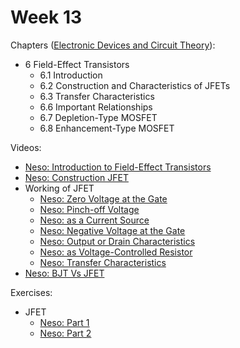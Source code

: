 # Week 13

Chapters ([Electronic Devices and Circuit Theory](https://annas-archive.org/md5/1fec9964c4c69b9aedb545bc50eff5de)):
- 6 Field-Effect Transistors
    - 6.1 Introduction
    - 6.2 Construction and Characteristics of JFETs
    - 6.3 Transfer Characteristics
    - 6.6 Important Relationships
    - 6.7 Depletion-Type MOSFET
    - 6.8 Enhancement-Type MOSFET

Videos:
- [Neso: Introduction to Field-Effect Transistors](https://www.youtube.com/watch?v=PMOaS967Yus)
- [Neso: Construction JFET](https://www.youtube.com/watch?v=_DZ7baOhNFQ)
- Working of JFET
    - [Neso: Zero Voltage at the Gate](https://www.youtube.com/watch?v=szXElVSlJmk)
    - [Neso: Pinch-off Voltage](https://www.youtube.com/watch?v=-o39YVNMYVs)
    - [Neso: as a Current Source](https://www.youtube.com/watch?v=NRBBRbhsiqc)
    - [Neso: Negative Voltage at the Gate](https://www.youtube.com/watch?v=HufsM7Q4sEs)
    - [Neso: Output or Drain Characteristics](https://www.youtube.com/watch?v=Dd4im8TMAk0)
    - [Neso: as Voltage-Controlled Resistor](https://www.youtube.com/watch?v=HEVuVMmMZ6o)
    - [Neso: Transfer Characteristics](https://www.youtube.com/watch?v=Vw4V0hRg0oE)
- [Neso: BJT Vs JFET](https://www.youtube.com/watch?v=BD-OQ7Hy79A)

Exercises:
- JFET
    - [Neso: Part 1](https://www.youtube.com/watch?v=E06AYiUQlRY)
    - [Neso: Part 2](https://www.youtube.com/watch?v=n9YrszXqPWE)
